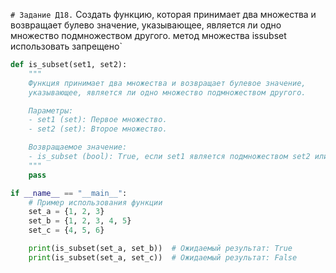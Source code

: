 
`# Задание Д18.`
Создать функцию, которая принимает два множества и возвращает булево значение, указывающее, является ли одно множество подмножеством другого. метод множества issubset использовать запрещено`

```python
def is_subset(set1, set2):
    """
    Функция принимает два множества и возвращает булевое значение,
    указывающее, является ли одно множество подмножеством другого.

    Параметры:
    - set1 (set): Первое множество.
    - set2 (set): Второе множество.

    Возвращаемое значение:
    - is_subset (bool): True, если set1 является подмножеством set2 или наоборот, иначе False.
    """
    pass

if __name__ == "__main__":
    # Пример использования функции
    set_a = {1, 2, 3}
    set_b = {1, 2, 3, 4, 5}
    set_c = {4, 5, 6}

    print(is_subset(set_a, set_b))  # Ожидаемый результат: True
    print(is_subset(set_a, set_c))  # Ожидаемый результат: False

```